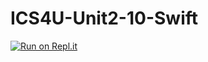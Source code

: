 # ICS4U-Unit2-10-Swift

[![Run on Repl.it](https://repl.it/badge/github/jaeyoon-lee2/ICS4U-Unit2-10-Swift)](https://repl.it/github/jaeyoon-lee2/ICS4U-Unit2-10-Swift)
